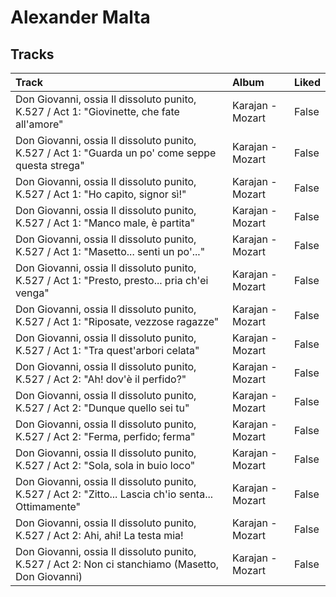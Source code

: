 # Alexander Malta

## Tracks

| Track                                                                                                | Album            | Liked   |
|:-----------------------------------------------------------------------------------------------------|:-----------------|:--------|
| Don Giovanni, ossia Il dissoluto punito, K.527 / Act 1: "Giovinette, che fate all'amore"             | Karajan - Mozart | False   |
| Don Giovanni, ossia Il dissoluto punito, K.527 / Act 1: "Guarda un po' come seppe questa strega"     | Karajan - Mozart | False   |
| Don Giovanni, ossia Il dissoluto punito, K.527 / Act 1: "Ho capito, signor sì!"                      | Karajan - Mozart | False   |
| Don Giovanni, ossia Il dissoluto punito, K.527 / Act 1: "Manco male, è partita"                      | Karajan - Mozart | False   |
| Don Giovanni, ossia Il dissoluto punito, K.527 / Act 1: "Masetto... senti un po'..."                 | Karajan - Mozart | False   |
| Don Giovanni, ossia Il dissoluto punito, K.527 / Act 1: "Presto, presto... pria ch'ei venga"         | Karajan - Mozart | False   |
| Don Giovanni, ossia Il dissoluto punito, K.527 / Act 1: "Riposate, vezzose ragazze"                  | Karajan - Mozart | False   |
| Don Giovanni, ossia Il dissoluto punito, K.527 / Act 1: "Tra quest'arbori celata"                    | Karajan - Mozart | False   |
| Don Giovanni, ossia Il dissoluto punito, K.527 / Act 2: "Ah! dov'è il perfido?"                      | Karajan - Mozart | False   |
| Don Giovanni, ossia Il dissoluto punito, K.527 / Act 2: "Dunque quello sei tu"                       | Karajan - Mozart | False   |
| Don Giovanni, ossia Il dissoluto punito, K.527 / Act 2: "Ferma, perfido; ferma"                      | Karajan - Mozart | False   |
| Don Giovanni, ossia Il dissoluto punito, K.527 / Act 2: "Sola, sola in buio loco"                    | Karajan - Mozart | False   |
| Don Giovanni, ossia Il dissoluto punito, K.527 / Act 2: "Zitto... Lascia ch'io senta... Ottimamente" | Karajan - Mozart | False   |
| Don Giovanni, ossia Il dissoluto punito, K.527 / Act 2: Ahi, ahi! La testa mia!                      | Karajan - Mozart | False   |
| Don Giovanni, ossia Il dissoluto punito, K.527 / Act 2: Non ci stanchiamo (Masetto, Don Giovanni)    | Karajan - Mozart | False   |